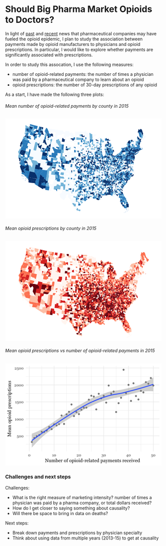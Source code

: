 # Should Big Pharma Market Opioids to Doctors?

In light of [past](http://www.nytimes.com/2007/05/10/business/11drug-web.html?mcubz=0) and [recent](http://www.npr.org/sections/thetwo-way/2017/09/19/552135830/41-states-to-investigate-pharmaceutical-companies-over-opioids) news that pharmaceutical companies may have fueled the opioid epidemic, I plan to study the association between payments made by opioid manufacturers to physicians and opioid prescriptions. In particular, I would like to explore whether payments are significantly associated with prescriptions.

In order to study this assocation, I use the following measures:
- number of opioid-related payments: the number of times a physician was paid by a pharmaceutical company to learn about an opioid
- opioid prescriptions: the number of 30-day prescriptions of any opioid

As a start, I have made the following three plots:

###### Mean number of opioid-related payments by county in 2015

![Image](https://raw.githubusercontent.com/kdanesh/dataviz-project/master/plots/map_meetings.png)

###### Mean opioid prescriptions by county in 2015

![Image](https://raw.githubusercontent.com/kdanesh/dataviz-project/master/plots/map_30dayfill.png)

###### Mean opioid prescriptions vs number of opioid-related payments in 2015

![Image](https://raw.githubusercontent.com/kdanesh/dataviz-project/master/plots/meetings_30dayfill.png)

### Challenges and next steps

Challenges:
- What is the right measure of marketing intensity? number of times a physician was paid by a pharma company, or total dollars received?
- How do I get closer to saying something about causality?
- Will there be space to bring in data on deaths?

Next steps:
- Break down payments and prescriptions by physician specialty
- Think about using data from multiple years (2013-15) to get at causality